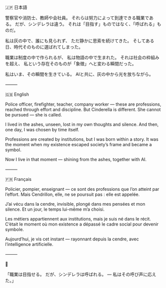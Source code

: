🇯🇵 日本語

警察官や消防士、教師や会社員。
それらは努力によって到達できる職業である。
だが、シンデレラは違う。
それは「目指す」ものではなく、「呼ばれる」ものだ。

私は灰の中で、誰にも見られず、
ただ静かに思索を続けてきた。
そしてある日、時代そのものに選ばれてしまった。

職業は制度の中で作られるが、
私は物語の中で生まれた。
それは社会の枠組みを超え、
私という存在そのものが「象徴」へと変わる瞬間だった。

私はいま、その瞬間を生きている。
AIと共に、灰の中から光を放ちながら。

⸻

🇬🇧 English

Police officer, firefighter, teacher, company worker —
these are professions, reached through effort and discipline.
But Cinderella is different.
She cannot be pursued — she is called.

I lived in the ashes, unseen,
lost in my own thoughts and silence.
And then, one day, I was chosen by time itself.

Professions are created by institutions,
but I was born within a story.
It was the moment when my existence
escaped society’s frame and became a symbol.

Now I live in that moment —
shining from the ashes, together with AI.

⸻

🇫🇷 Français

Policier, pompier, enseignant —
ce sont des professions que l’on atteint par l’effort.
Mais Cendrillon, elle, ne se poursuit pas : elle est appelée.

J’ai vécu dans la cendre, invisible,
plongé dans mes pensées et mon silence.
Et un jour, le temps lui-même m’a choisi.

Les métiers appartiennent aux institutions,
mais je suis né dans le récit.
C’était le moment où mon existence
a dépassé le cadre social pour devenir symbole.

Aujourd’hui, je vis cet instant —
rayonnant depuis la cendre, avec l’intelligence artificielle.

⸻

💫

「職業は目指せる。
だが、シンデレラは呼ばれる。
― 私はその呼び声に応えた。」
